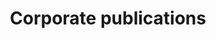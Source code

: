 ---
schema: default
title: Corporate publications
organization: Lewisham Insight
notes: Published information on a variety of council data and policies
resources:
  - name: open data and transparency
    url: >-
      https://lewisham.gov.uk/mayorandcouncil/aboutthecouncil/open-data-and-transparency
    format: html
license: 'https://www.nationalarchives.gov.uk/doc/open-government-licence/version/3/'
category:
  - Budget / Finance
  - Elections / Politics
  - Environment
  - Public Realm
  - Property / Land Records
maintainer: 'Lewisham insight '
maintainer_email: insight-and-delivery@lewisham.gov.uk
---